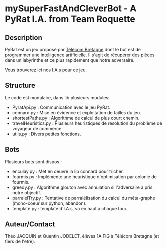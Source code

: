 mySuperFastAndCleverBot - A PyRat I.A. from Team Roquette
=========================================================

Description
-----------

PyRat est un jeu proposé par [Télécom Bretagne](http://formations.telecom-bretagne.eu/pyrat/)
dont le but est de programmer une intelligence artificielle. Il s'agit de récupérer des pièces
dans un labyrinthe et ce plus rapidement que notre adversaire.

Vous trouverez ici nos I.A.s pour ce jeu.


Structure
---------

Le code est modulaire, dans lib plusieurs modules:

* PyratApi.py          : Communication avec le jeu PyRat.
* connard.py           : Mise en évidence et exploitation de failles du jeu.
* shortestPaths.py     : Algorithme de calcul de plus court chemin.
* travelHeuristics.py  : Plusieurs heuristiques de résolution du problème de voyageur de commerce.
* utils.py             : Divers petites fonctions. 


Bots
----

Plusieurs bots sont dispos :

* enculay.py      : Met en oeuvre la lib connard pour tricher.
* fourmis.py      : Implémente une heuristique d'optimisation par colonie de fourmis.
* greedy.py       : Algorithme glouton avec annulation si l'adversaire a pris notre objectif.
* parralelTry.py  : Tentative de parralélisation du calcul du méta-graphe (mono-coeur sur python, abandon).
* template.py     : template d'I.A.s, va en haut à chaque tour.


Auteur/Contact
--------------

Théo JACQUIN et Quentin JODELET, élèves 1A FIG à Télécom Bretagne (et fiers de l'etre).

